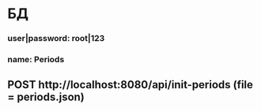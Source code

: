 # БД
### user|password: root|123
### name: Periods


## POST http://localhost:8080/api/init-periods (file = periods.json)
